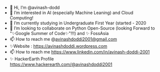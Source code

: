 - 👋 Hi, I’m @avinash-dodd
- 👀 I’m interested in AI (especially Machine Leaning) and Cloud Computing!
- 🌱 I’m currently studying in Undergraduate First Year (started - 2020
- 💞️ I’m looking to collaborate on Python Open-Source (looking Forward to "✨Google Summer of Code✨"!!!) and ✨ FossAsia
- 📫 How to reach me @avinashdoddi2001@gmail.com
- ✨Website : https://avinashdoddi.wordpress.com
- 📫 How to reach me https://www.linkedin.com/in/avinash-doddi-2001
- ✨ HackerEarth Profile https://www.hackerearth.com/@avinashdoddi2001

<!---
avinash-doddi/avinash-doddi is a ✨ special ✨ repository because its `README.md` (this file) appears on your GitHub profile.
You can click the Preview link to take a look at your changes.
--->
